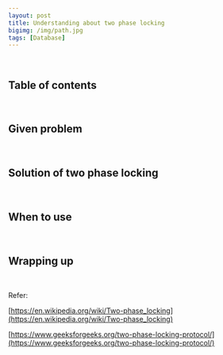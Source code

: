 ```yaml
---
layout: post
title: Understanding about two phase locking
bigimg: /img/path.jpg
tags: [Database]
---
```




<br>

## Table of contents





<br>

## Given problem





<br>

## Solution of two phase locking





<br>

## When to use






<br>

## Wrapping up







<br>

Refer:

[https://en.wikipedia.org/wiki/Two-phase_locking](https://en.wikipedia.org/wiki/Two-phase_locking)

[https://www.geeksforgeeks.org/two-phase-locking-protocol/](https://www.geeksforgeeks.org/two-phase-locking-protocol/)

[]()

[]()

[]()